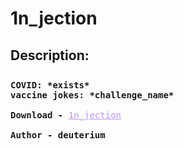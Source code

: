 
# 1n_jection
## Description:
<div style="font-family: Consolas,monaco,monospace;  padding-top: 2%;">
    <b>
        COVID: *exists*<br>
vaccine jokes: *challenge_name*
        </b>
        <br>
    <br>
     <b>Download - </b>  <a style="color:#bd93f9" href="https://static.zh3r0.com/1n_jection_dc94f2718a14de7fb583116b7649a36b7d5e7cab.tar.gz
">1n_jection</a><br>
<br>
    <b>Author - deuterium</b>
    </div>

